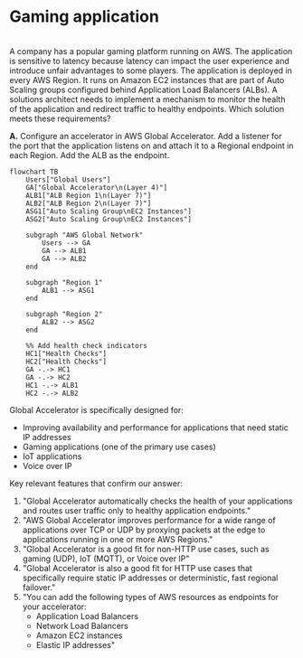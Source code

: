 # Gaming application

\
A company has a popular gaming platform running on AWS. The application is sensitive to latency because latency can impact the user experience and introduce unfair advantages to some players. The application is deployed in every AWS Region. It runs on Amazon EC2 instances that are part of Auto Scaling groups configured behind Application Load Balancers (ALBs). A solutions architect needs to implement a mechanism to monitor the health of the application and redirect traffic to healthy endpoints. Which solution meets these requirements?

**A.** Configure an accelerator in AWS Global Accelerator. Add a listener for the port that the application listens on and attach it to a Regional endpoint in each Region. Add the ALB as the endpoint.



```mermaid
flowchart TB
    Users["Global Users"]
    GA["Global Accelerator\n(Layer 4)"]
    ALB1["ALB Region 1\n(Layer 7)"]
    ALB2["ALB Region 2\n(Layer 7)"]
    ASG1["Auto Scaling Group\nEC2 Instances"]
    ASG2["Auto Scaling Group\nEC2 Instances"]
    
    subgraph "AWS Global Network"
        Users --> GA
        GA --> ALB1
        GA --> ALB2
    end
    
    subgraph "Region 1"
        ALB1 --> ASG1
    end
    
    subgraph "Region 2"
        ALB2 --> ASG2
    end

    %% Add health check indicators
    HC1["Health Checks"]
    HC2["Health Checks"]
    GA -.-> HC1
    GA -.-> HC2
    HC1 -.-> ALB1
    HC2 -.-> ALB2
```

Global Accelerator is specifically designed for:

* Improving availability and performance for applications that need static IP addresses
* Gaming applications (one of the primary use cases)
* IoT applications
* Voice over IP

Key relevant features that confirm our answer:

1. "Global Accelerator automatically checks the health of your applications and routes user traffic only to healthy application endpoints."
2. "AWS Global Accelerator improves performance for a wide range of applications over TCP or UDP by proxying packets at the edge to applications running in one or more AWS Regions."
3. "Global Accelerator is a good fit for non-HTTP use cases, such as gaming (UDP), IoT (MQTT), or Voice over IP"
4. "Global Accelerator is also a good fit for HTTP use cases that specifically require static IP addresses or deterministic, fast regional failover."
5. "You can add the following types of AWS resources as endpoints for your accelerator:
   * Application Load Balancers
   * Network Load Balancers
   * Amazon EC2 instances
   * Elastic IP addresses"










